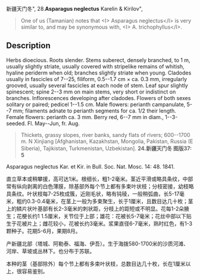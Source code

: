 新疆天门冬",
28.**Asparagus neglectus** Karelin & Kirilov",

> One of us (Tamanian) notes that &lt;I&gt; Asparagus neglectus&lt;/I&gt; is very similar to, and may be synonymous with, &lt;I&gt; A. trichophyllus&lt;/I&gt;.

## Description
Herbs dioecious. Roots slender. Stems suberect, densely branched, to 1 m, usually slightly striate, usually covered with stripelike remains of whitish, hyaline periderm when old; branches slightly striate when young. Cladodes usually in fascicles of 7--25, filiform, 0.5--1.7 cm × ca. 0.3 mm, irregularly grooved, usually several fascicles at each node of stem. Leaf spur slightly spinescent; spine 2--3 mm on main stems, very short or indistinct on branches. Inflorescences developing after cladodes. Flowers of both sexes solitary or paired; pedicel 1--1.5 cm. Male flowers: perianth campanulate, 5--7 mm; filaments adnate to perianth segments for ca. 1/2 their length. Female flowers: perianth ca. 3 mm. Berry red, 6--7 mm in diam., 1--3-seeded. Fl. May--Jun, fr. Aug.

> Thickets, grassy slopes, river banks, sandy flats of rivers; 600--1700 m. N Xinjiang [Afghanistan, Kazakhstan, Mongolia, Pakistan, Russia (E Siberia), Tajikistan, Turkmenistan, Uzbekistan].
**24.新疆天门冬 图版37: 5**

Asparagus neglectus Kar. et Kir. in Bull. Soc. Nat. Mosc. 14: 48. 1841.

直立草本或稍攀援，高可达1米。根细长，粗1-2毫米。茎近平滑或略具条纹，中部常有纵向剥离的白色薄膜，除基部外每个节上都有多束叶状枝；分枝密接，幼枝略具条纹。叶状枝每7-25枚成簇，近刚毛状，略有钝稜，一般稍弧曲，长5-17毫米，粗约0.3-0.4毫米，在茎上一般为多束聚生，长于1厘米，且数目达几十枚；茎上的鳞片状叶基部有长2-3毫米的刺状距，分枝上的距短或不明显。花每1-2朵腋生；花梗长约1 1.5厘米，关节位于上部；雄花：花被长5-7毫米；花丝中部以下贴生于花被片上；雌花较小，花被长约3毫米。浆果直径6-7毫米，熟时红色，有1-3颗种子。花期5-6月，果期8月。

产新疆北部（塔城、阿勒泰、福海、伊吾）。生于海拨580-1700米的沙质河滩、河岸、草坡或丛林下。也分布于苏联。

本种的茎（基部除外）每个节上都有多束叶状枝，总数目达几十枚，长在1厘米以上，很容易鉴别。

